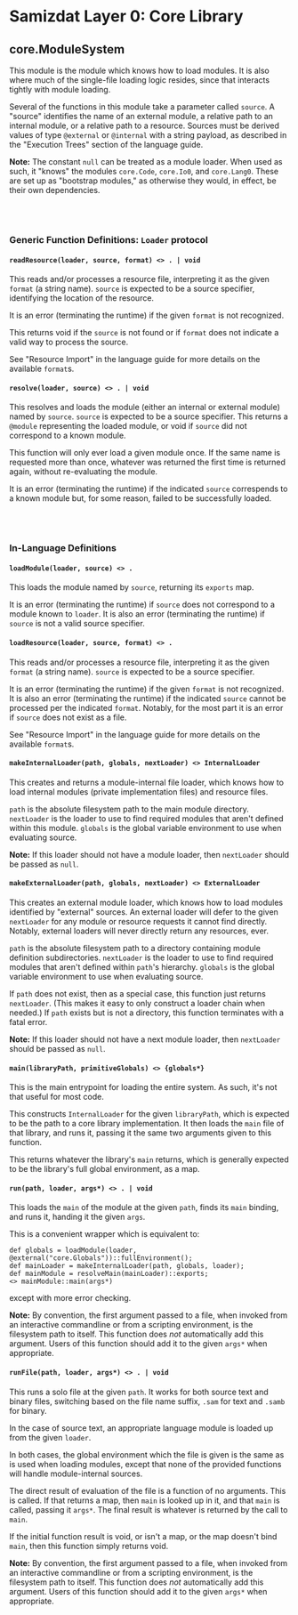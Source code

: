 Samizdat Layer 0: Core Library
==============================

core.ModuleSystem
-----------------

This module is the module which knows how to load modules. It is also
where much of the single-file loading logic resides, since that interacts
tightly with module loading.

Several of the functions in this module take a parameter called `source`.
A "source" identifies the name of an external module, a relative path
to an internal module, or a relative path to a resource. Sources must
be derived values of type `@external` or `@internal` with a string payload,
as described in the "Execution Trees" section of the language guide.

**Note:** The constant `null` can be treated as a module loader. When used
as such, it "knows" the modules `core.Code`, `core.Io0`, and `core.Lang0`.
These are set up as "bootstrap modules," as otherwise they would, in effect,
be their own dependencies.


<br><br>
### Generic Function Definitions: `Loader` protocol

#### `readResource(loader, source, format) <> . | void`

This reads and/or processes a resource file, interpreting it as the given
`format` (a string name). `source` is expected to be a source specifier,
identifying the location of the resource.

It is an error (terminating the runtime) if the given `format` is not
recognized.

This returns void if the `source` is not found or if `format` does not
indicate a valid way to process the source.

See "Resource Import" in the language guide for more details on the
available `format`s.

#### `resolve(loader, source) <> . | void`

This resolves and loads the module (either an internal or external module)
named by `source`. `source` is expected to be a source specifier. This
returns a `@module` representing the loaded module, or void if `source`
did not correspond to a known module.

This function will only ever load a given module once. If the same name
is requested more than once, whatever was returned the first time
is returned again, without re-evaluating the module.

It is an error (terminating the runtime) if the indicated `source` correspends
to a known module but, for some reason, failed to be successfully loaded.


<br><br>
### In-Language Definitions

#### `loadModule(loader, source) <> .`

This loads the module named by `source`, returning its `exports` map.

It is an error (terminating the runtime) if `source` does not correspond to
a module known to `loader`. It is also an error (terminating the runtime)
if `source` is not a valid source specifier.

#### `loadResource(loader, source, format) <> .`

This reads and/or processes a resource file, interpreting it as the given
`format` (a string name). `source` is expected to be a source specifier.

It is an error (terminating the runtime) if the given `format` is not
recognized. It is also an error (terminating the runtime) if the indicated
`source` cannot be processed per the indicated `format`. Notably, for the
most part it is an error if `source` does not exist as a file.

See "Resource Import" in the language guide for more details on the
available `format`s.

#### `makeInternalLoader(path, globals, nextLoader) <> InternalLoader`

This creates and returns a module-internal file loader, which knows how
to load internal modules (private implementation files) and resource
files.

`path` is the absolute filesystem path to the main module directory.
`nextLoader` is the loader to use to find required modules that aren't
defined within this module. `globals` is the global variable environment
to use when evaluating source.

**Note:** If this loader should not have a module loader, then
`nextLoader` should be passed as `null`.

#### `makeExternalLoader(path, globals, nextLoader) <> ExternalLoader`

This creates an external module loader, which knows how to load modules
identified by "external" sources. An external loader will defer to the
given `nextLoader` for any module or resource requests it cannot find
directly. Notably, external loaders will never directly return any
resources, ever.

`path` is the absolute filesystem path to a directory containing module
definition subdirectories. `nextLoader` is the loader to use to find
required modules that aren't defined within `path`'s hierarchy. `globals`
is the global variable environment to use when evaluating source.

If `path` does not exist, then as a special case, this function just returns
`nextLoader`. (This makes it easy to only construct a loader chain
when needed.) If `path` exists but is not a directory, this function
terminates with a fatal error.

**Note:** If this loader should not have a next module loader, then
`nextLoader` should be passed as `null`.

#### `main(libraryPath, primitiveGlobals) <> {globals*}`

This is the main entrypoint for loading the entire system. As such, it's
not that useful for most code.

This constructs `InternalLoader` for the given `libraryPath`, which is
expected to be the path to a core library implementation. It then loads
the `main` file of that library, and runs it, passing it the same two
arguments given to this function.

This returns whatever the library's `main` returns, which is generally
expected to be the library's full global environment, as a map.

#### `run(path, loader, args*) <> . | void`

This loads the `main` of the module at the given `path`, finds its
`main` binding, and runs it, handing it the given `args`.

This is a convenient wrapper which is equivalent to:

```
def globals = loadModule(loader, @external("core.Globals"))::fullEnvironment();
def mainLoader = makeInternalLoader(path, globals, loader);
def mainModule = resolveMain(mainLoader)::exports;
<> mainModule::main(args*)
```

except with more error checking.

**Note:** By convention, the first argument passed to a file, when invoked
from an interactive commandline or from a scripting environment, is the
filesystem path to itself. This function does *not* automatically add this
argument. Users of this function should add it to the given `args*` when
appropriate.

#### `runFile(path, loader, args*) <> . | void`

This runs a solo file at the given `path`. It works for both source text
and binary files, switching based on the file name suffix, `.sam` for text
and `.samb` for binary.

In the case of source text, an appropriate language module is loaded up
from the given `loader`.

In both cases, the global environment which the file is given is the
same as is used when loading modules, except that none of the provided
functions will handle module-internal sources.

The direct result of evaluation of the file is a function of no arguments.
This is called. If that returns a map, then `main` is looked up in it,
and that `main` is called, passing it `args*`. The final result is whatever
is returned by the call to `main`.

If the initial function result is void, or isn't a map, or the map doesn't
bind `main`, then this function simply returns void.

**Note:** By convention, the first argument passed to a file, when invoked
from an interactive commandline or from a scripting environment, is the
filesystem path to itself. This function does *not* automatically add this
argument. Users of this function should add it to the given `args*` when
appropriate.

